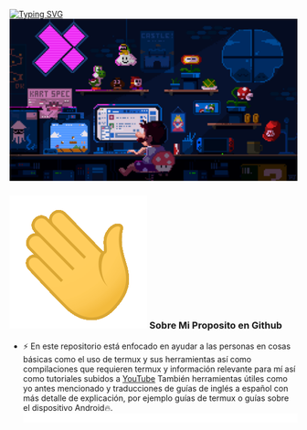 [![Typing SVG](https://readme-typing-svg.demolab.com?font=Fira+Code&pause=1000&color=BF3004&width=435&lines=Hola+bienvenido+a+Retired64+;Explora+el+mundo+de+Gu%C3%ADas+Espa%C3%B1ol+)](https://git.io/typing-svg)
![Guias Retired64 Github profile](gif/225813708-98b745f2-7d22-48cf-9150-083f1b00d6c9.gif)

### ![Sobre Retired64](gif/saludar.gif) Sobre Mi Proposito en Github

- ⚡ En este repositorio está enfocado en ayudar a las personas en cosas básicas como el uso de termux y sus herramientas así como compilaciones que requieren termux y información relevante para mí así como tutoriales subidos a [YouTube](https://youtube.com/@retired64) También herramientas útiles como yo antes mencionado y traducciones de guías de inglés a español con más detalle de explicación, por ejemplo guías de termux o guías sobre el dispositivo Android🔥.
![divisor Retired64](gif/linea.gif)
